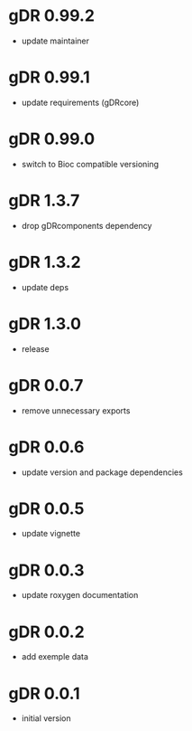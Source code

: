 # gDR 0.99.2
* update maintainer

# gDR 0.99.1
* update requirements (gDRcore)

# gDR 0.99.0
* switch to Bioc compatible versioning

# gDR 1.3.7
* drop gDRcomponents dependency

# gDR 1.3.2
* update deps

# gDR 1.3.0
* release

# gDR 0.0.7
* remove unnecessary exports

# gDR 0.0.6
* update version and package dependencies

# gDR 0.0.5
* update vignette

# gDR 0.0.3
* update roxygen documentation

# gDR 0.0.2
* add exemple data

# gDR 0.0.1
* initial version
